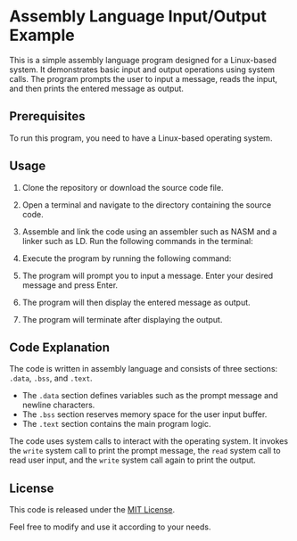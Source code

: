 # Assembly Language Input/Output Example

This is a simple assembly language program designed for a Linux-based system. It demonstrates basic input and output operations using system calls. The program prompts the user to input a message, reads the input, and then prints the entered message as output.

## Prerequisites

To run this program, you need to have a Linux-based operating system.

## Usage

1. Clone the repository or download the source code file.

2. Open a terminal and navigate to the directory containing the source code.

3. Assemble and link the code using an assembler such as NASM and a linker such as LD. Run the following commands in the terminal:


4. Execute the program by running the following command:


5. The program will prompt you to input a message. Enter your desired message and press Enter.

6. The program will then display the entered message as output.

7. The program will terminate after displaying the output.

## Code Explanation

The code is written in assembly language and consists of three sections: `.data`, `.bss`, and `.text`.

- The `.data` section defines variables such as the prompt message and newline characters.
- The `.bss` section reserves memory space for the user input buffer.
- The `.text` section contains the main program logic.

The code uses system calls to interact with the operating system. It invokes the `write` system call to print the prompt message, the `read` system call to read user input, and the `write` system call again to print the output.

## License

This code is released under the [MIT License](LICENSE).

Feel free to modify and use it according to your needs.

